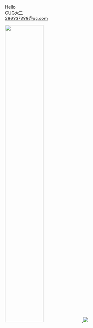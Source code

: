 Hello  
CUG大二  
286337388@qq.com  


<a href="https://github.com/anuraghazra/github-readme-stats">
  <img src="https://github-readme-stats.vercel.app/api?username=zzering&count_private=true&show_icons=true&theme=default&show_owner=true" style="width:50%!important" / >

</a>
<a href="https://github.com/anuraghazra/github-readme-stats">
  <img src="https://github-readme-stats.vercel.app/api/top-langs/?username=pengpenglang&layout=compact&hide=html"/>


